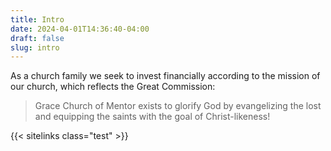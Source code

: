 ```yaml
---
title: Intro
date: 2024-04-01T14:36:40-04:00
draft: false
slug: intro
---
```

As a church family we seek to invest financially according to the mission of our
church, which reflects the Great Commission:

> Grace Church of Mentor exists to glorify God by evangelizing the lost and
> equipping the saints with the goal of Christ-likeness!

{{< sitelinks class="test" >}}